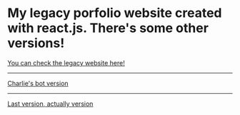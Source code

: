 # My legacy porfolio website created with react.js. There's some other versions!
<a href="https://fernandocarvalhodev.netlify.app"/> You can check the legacy website here! </a>
<hr>
<a href="https://fernandocarvalhobycharlie.netlify.app"/> Charlie's bot version </a>
<hr>
<a href="https://fernandocarvalhodev.com"/> Last version, actually version </a>
